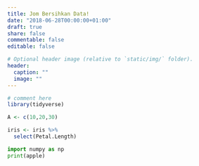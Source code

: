 ```yaml
---
title: Jom Bersihkan Data!
date: "2018-06-28T00:00:00+01:00"
draft: true
share: false
commentable: false
editable: false

# Optional header image (relative to `static/img/` folder).
header:
  caption: ""
  image: ""
---
```


```r
# comment here
library(tidyverse)

A <- c(10,20,30)

iris <- iris %>%
  select(Petal.Length)
```

```python
import numpy as np
print(apple)
```
